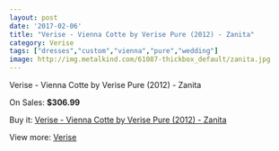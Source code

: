```yaml
---
layout: post
date: '2017-02-06'
title: "Verise - Vienna Cotte by Verise Pure (2012) - Zanita"
category: Verise
tags: ["dresses","custom","vienna","pure","wedding"]
image: http://img.metalkind.com/61087-thickbox_default/zanita.jpg
---
```

Verise - Vienna Cotte by Verise Pure (2012) - Zanita

On Sales: **$306.99**
<a href="https://www.metalkind.com/en/verise/5565-zanita.html"><amp-img layout="responsive" width="600" height="600" src="//img.metalkind.com/61087-thickbox_default/zanita.jpg" alt="Verise - Vienna Cotte by Verise Pure (2012) - Zanita 0" /></a>
<a href="https://www.metalkind.com/en/verise/5565-zanita.html"><amp-img layout="responsive" width="600" height="600" src="//img.metalkind.com/61088-thickbox_default/zanita.jpg" alt="Verise - Vienna Cotte by Verise Pure (2012) - Zanita 1" /></a>

Buy it: [Verise - Vienna Cotte by Verise Pure (2012) - Zanita](https://www.metalkind.com/en/verise/5565-zanita.html "Verise - Vienna Cotte by Verise Pure (2012) - Zanita")

View more: [Verise](https://www.metalkind.com/en/196-verise "Verise")